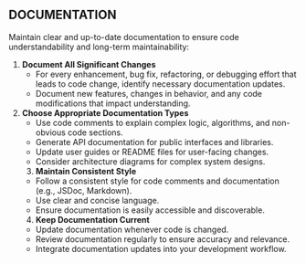 ## **DOCUMENTATION**

Maintain clear and up-to-date documentation to ensure code understandability and long-term maintainability:

1. **Document All Significant Changes**
    * For every enhancement, bug fix, refactoring, or debugging effort that leads to code change, identify necessary documentation updates.
    * Document new features, changes in behavior, and any code modifications that impact understanding.
2. **Choose Appropriate Documentation Types**
    * Use code comments to explain complex logic, algorithms, and non-obvious code sections.
    * Generate API documentation for public interfaces and libraries.
    * Update user guides or README files for user-facing changes.
    * Consider architecture diagrams for complex system designs.
    3. **Maintain Consistent Style**
    * Follow a consistent style for code comments and documentation (e.g., JSDoc, Markdown).
    * Use clear and concise language.
    * Ensure documentation is easily accessible and discoverable.
    4. **Keep Documentation Current**
    * Update documentation whenever code is changed.
    * Review documentation regularly to ensure accuracy and relevance.
    * Integrate documentation updates into your development workflow.
